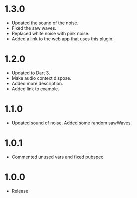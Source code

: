 # 1.3.0

- Updated the sound of the noise.
- Fixed the saw waves.
- Replaced white noise with pink noise.
- Added a link to the web app that uses this plugin.

# 1.2.0

- Updated to Dart 3.
- Make audio context dispose.
- Added more description.
- Added link to example.

# 1.1.0

- Updated sound of noise. Added some random sawWaves.

# 1.0.1

- Commented unused vars and fixed pubspec

# 1.0.0

- Release
